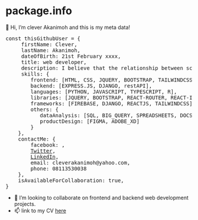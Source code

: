 # package.info

👋 Hi, I’m clever Akanimoh and this is my meta data!
<pre>const thisGithubUser = {
     firstName: Clever,
     lastName: Akanimoh,
     dateOfBirth: 21st February xxxx,
     title: web developer,
     description: I believe that the relationship between science and technology is what drives experiences from good to great,
     skills: {
        frontend: [HTML, CSS, JQUERY, BOOTSTRAP, TAILWINDCSS, UIUX, REACT.JS, REDUX],
        backend: [EXPRESS.JS, DJANGO, restAPI],
        languages: [PYTHON, JAVASCRIPT, TYPESCRIPT, R],
        libraries: [JQUERY, BOOTSTRAP, REACT-ROUTER, REACT-ICONS, REDUX],
        frameworks: [FIREBASE, DJANGO, REACTJS, TAILWINDCSS],
        others: {
           dataAnalysis: [SQL, BIG_QUERY, SPREADSHEETS, DOCS, POWERPOINT_PRESENTATION],
           productDesign: [FIGMA, ADOBE_XD]
        }
    },
    contactMe: {
        facebook: ,
        <a href="https://twitter.com/cleverAkanimoh3?t=ca9K-SsyTgTTVb6pGA38Xw&s=09">Twitter</a>,
        <a href="https://www.linkedin.com/in/cleverakanimoh">LinkedIn</a>,
        email: cleverakanimoh@yahoo.com,
        phone: 08113530038
    },
    isAvailableForCollaboration: true,
}</pre>

- 👀 I’m looking to collaborate on frontend and backend web development projects.
- 📫 link to my CV <a href="https://www.canva.com/design/DAFStoxOW2k/8D-JQvLTttkqyAVs3yUifg/view?utm_content=DAFStoxOW2k&utm_campaign=designshare&utm_medium=link2&utm_source=sharebutton">here</a>
